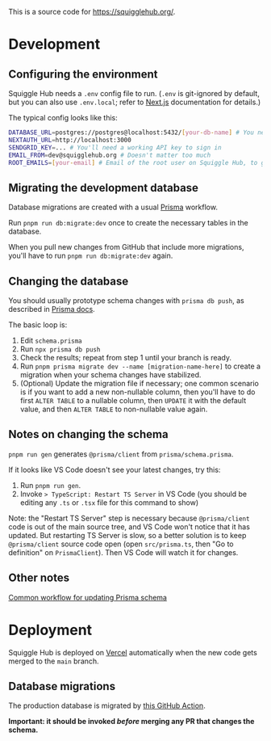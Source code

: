 This is a source code for https://squigglehub.org/.

# Development

## Configuring the environment

Squiggle Hub needs a `.env` config file to run. (`.env` is git-ignored by default, but you can also use `.env.local`; refer to [Next.js](https://nextjs.org/docs/pages/building-your-application/configuring/environment-variables) documentation for details.)

The typical config looks like this:

```bash
DATABASE_URL=postgres://postgres@localhost:5432/[your-db-name] # You need a Postgres database; on macOS the easiest option is https://postgresapp.com/
NEXTAUTH_URL=http://localhost:3000
SENDGRID_KEY=... # You'll need a working API key to sign in
EMAIL_FROM=dev@squigglehub.org # Doesn't matter too much
ROOT_EMAILS=[your-email] # Email of the root user on Squiggle Hub, to get extra permissions
```

## Migrating the development database

Database migrations are created with a usual [Prisma](https://www.prisma.io/) workflow.

Run `pnpm run db:migrate:dev` once to create the necessary tables in the database.

When you pull new changes from GitHub that include more migrations, you'll have to run `pnpm run db:migrate:dev` again.

## Changing the database

You should usually prototype schema changes with `prisma db push`, as described in [Prisma docs](https://www.prisma.io/docs/orm/prisma-migrate/workflows/prototyping-your-schema).

The basic loop is:

1. Edit `schema.prisma`
2. Run `npx prisma db push`
3. Check the results; repeat from step 1 until your branch is ready.
4. Run `pnpm prisma migrate dev --name [migration-name-here]` to create a migration when your schema changes have stabilized.
5. (Optional) Update the migration file if necessary; one common scenario is if you want to add a new non-nullable column, then you'll have to do first `ALTER TABLE` to a nullable column, then `UPDATE` it with the default value, and then `ALTER TABLE` to non-nullable value again.

## Notes on changing the schema

`pnpm run gen` generates `@prisma/client` from `prisma/schema.prisma`.

If it looks like VS Code doesn't see your latest changes, try this:

1. Run `pnpm run gen`.
2. Invoke `> TypeScript: Restart TS Server` in VS Code (you should be editing any `.ts` or `.tsx` file for this command to show)

Note: the "Restart TS Server" step is necessary because `@prisma/client` code is out of the main source tree, and VS Code won't notice that it has updated. But restarting TS Server is slow, so a better solution is to keep `@prisma/client` source code open (open `src/prisma.ts`, then "Go to definition" on `PrismaClient`). Then VS Code will watch it for changes.

## Other notes

[Common workflow for updating Prisma schema](https://www.prisma.io/docs/orm/prisma-migrate/workflows/prototyping-your-schema)

# Deployment

Squiggle Hub is deployed on [Vercel](https://vercel.com/) automatically when the new code gets merged to the `main` branch.

## Database migrations

The production database is migrated by [this GitHub Action](https://github.com/quantified-uncertainty/squiggle/blob/main/.github/workflows/prisma-migrate-prod.yml).

**Important: it should be invoked _before_ merging any PR that changes the schema.**
